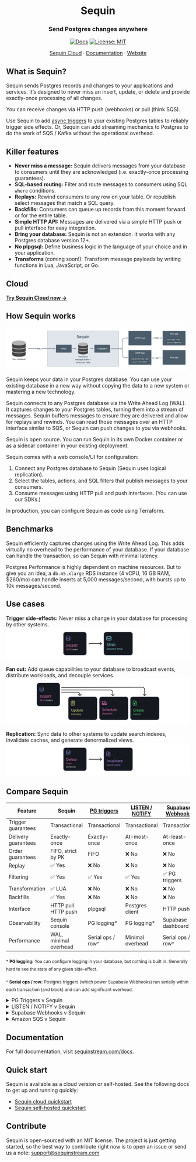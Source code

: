 <div align="center">

# Sequin

### Send Postgres changes anywhere

[![Docs](https://img.shields.io/badge/docs-sequinstream.com%2Fdocs-blue)](https://sequinstream.com/docs) [![License: MIT](https://img.shields.io/badge/License-MIT-purple.svg)](https://opensource.org/licenses/MIT)

<p align="center">
  <a href="https://console.sequinstream.com">Sequin Cloud</a>
  ·
  <a href="https://sequinstream.com/docs">Documentation</a>
  ·
  <a href="https://sequinstream.com">Website</a>
</p>

</div>

## What is Sequin?

Sequin sends Postgres records and changes to your applications and services. It’s designed to never miss an insert, update, or delete and provide exactly-once processing of all changes.

You can receive changes via HTTP push (webhooks) or pull (think SQS).

Use Sequin to add [async triggers](#use-cases) to your existing Postgres tables to reliably trigger side effects. Or, Sequin can add streaming mechanics to Postgres to do the work of SQS / Kafka without the operational overhead.

## Killer features

- **Never miss a message:** Sequin delivers messages from your database to consumers until they are acknowledged (i.e. exactly-once processing guarantees).
- **SQL-based routing:** Filter and route messages to consumers using SQL `where` conditions.
- **Replays:** Rewind consumers to any row on your table. Or republish select messages that match a SQL query.
- **Backfills:** Consumers can queue up records from this moment forward or for the entire table.
- **Simple HTTP API:** Messages are delivered via a simple HTTP push or pull interface for easy integration.
- **Bring your database:** Sequin is not an extension. It works with any Postgres database version 12+.
- **No plpgsql:** Define business logic in the language of your choice and in your application.
- **Transforms** (coming soon!): Transform message payloads by writing functions in Lua, JavaScript, or Go.

## Cloud

[**Try Sequin Cloud now →**](https://console.sequinstream.com/register)

## How Sequin works

![Sequin architecture](./docs/images/readme/arch-diagram.png)

Sequin keeps your data in your Postgres database. You can use your existing database in a new way without copying the data to a new system or mastering a new technology.

Sequin connects to any Postgres database via the Write Ahead Log (WAL). It captures changes to your Postgres tables, turning them into a stream of messages. Sequin buffers messages to ensure they are delivered and allow for replays and rewinds. You can read those messages over an HTTP interface similar to SQS, or Sequin can push changes to you via webhooks.

Sequin is open source. You can run Sequin in its own Docker container or as a sidecar container in your existing deployment.

Sequin comes with a web console/UI for configuration:

1. Connect any Postgres database to Sequin (Sequin uses logical replication).
2. Select the tables, actions, and SQL filters that publish messages to your consumers.
3. Consume messages using HTTP pull and push interfaces. (You can use our SDKs.)

In production, you can configure Sequin as code using Terraform.

## Benchmarks

Sequin efficiently captures changes using the Write Ahead Log. This adds virtually no overhead to the performance of your database. If your database can handle the transaction, so can Sequin with minimal latency.

Postgres Performance is highly dependent on machine resources. But to give you an idea, a `db.m5.xlarge` RDS instance (4 vCPU, 16 GB RAM, $260/mo) can handle inserts at 5,000 messages/second, with bursts up to 10k messages/second.

## Use cases

**Trigger side-effects:** Never miss a change in your database for processing by other systems.
![Queue email](https://github.com/sequinstream/sequin/blob/main/docs/images/readme/use_case_1.svg?)

**Fan out:** Add queue capabilities to your database to broadcast events, distribute workloads, and decouple services.
![Fan out order](https://github.com/sequinstream/sequin/blob/main/docs/images/readme/use_case_2.svg?)

**Replication:** Sync data to other systems to update search indexes, invalidate caches, and generate denormalized views.
![Sync](https://github.com/sequinstream/sequin/blob/main/docs/images/readme/use_case_3.svg?)

## Compare Sequin

| Feature             | Sequin                   | [PG triggers](#pg-triggers)       | [LISTEN / NOTIFY](#listen--notify)  | [Supabase Webhooks](#supabase-webhooks)  | [Amazon SQS](#amazon-sqs)   |
| ------------------- | ------------------------ | ----------------- | ---------------- | ------------------ | ------------ |
| Trigger guarantees  | Transactional            | Transactional     | Transactional    | Transactional      | N/A          |
| Delivery guarantees | Exactly-once             | Exactly-once      | At-most-once     | At-least-once      | Exactly-once |
| Order guarantees    | FIFO, strict by PK       | FIFO              | ❌ No            | ❌ No              | FIFO option  |
| Replay              | ✅ Yes                   | ❌ No             | ❌ No            | ❌ No              | ❌ No        |
| Filtering           | ✅ Yes                   | ✅ Yes            | ✅ Yes           | ✅ PG triggers     | N/A          |
| Transformation      | ✅ LUA                   | ❌ No             | ❌ No            | ❌ No              | ❌ No        |
| Backfills           | ✅ Yes                   | ❌ No             | ❌ No            | ❌ No              | N/A          |
| Interface           | HTTP pull<br />HTTP push | plpgsql           | Postgres client  | HTTP push          | HTTP pull    |
| Observability       | Sequin console           | PG logging\*      | PG logging\*     | Supabase dashboard | AWS console  |
| Performance         | WAL, minimal overhead    | Serial ops / row^ | Minimal overhead | Serial ops / row^  | N/A          |

<sub>\* **PG logging:** You can configure logging in your database, but nothing is built in. Generally hard to see the state of any given side-effect.</sub>

<sub>^ **Serial ops / row:** Postgres triggers (which power Supabase Webhooks) run serially within each transaction (and block) and can add significant overhead.</sub>

<details>

<summary>PG Triggers v Sequin</summary>

### PG Triggers

[PG Triggers](https://www.postgresql.org/docs/current/sql-createtrigger.html) provide exactly-once processing guarantees within the context of your database. For instance, you can ensure that when a record is inserted in one table, it is appended to another.

Sequin extends this guarantee outside of your database with a simple HTTP interface. Notably, Sequin is much more efficient at processing changes - as the trigger is captured via the WAL while Postgres triggers execute per row, inside transactions.

</details>

<details>

<summary>LISTEN / NOTIFY v Sequin</summary>

### LISTEN / NOTIFY

[`NOTIFY`](https://www.postgresql.org/docs/current/sql-notify.html) delivers a message to any channel listening for changes. It's a simple pub/sub model with at-most once delivery guarantees. If a change happens and no channel is available to hear it - it's gone forever.

Sequin adds a HTTP interface and persistent, durable messaging to provide exactly-once processing guarantees to the NOTIFY implementation. Paired with filtering, transforms, and observability - Sequin is easier to use and monitor.
</details>

<details>

<summary>Supabase Webhooks v Sequin</summary>

### Supabase Webhooks

Supabase Webhooks use pg_net to allow you to trigger a HTTP POST or GET from a Postgres Trigger. If a webhook fails, the response is logged (for a period of time).

Sequin adds retries and message persistence to provide exactly-once processing guarantees. Paired with more queue configuration options, Sequin acts as a sort of outbox stream for Supabase.

</details>

<details>

<summary>Amazon SQS v Sequin</summary>

### Amazon SQS

Amazon SQS is a simple queue with an HTTP interface. It can be configured to provide a highly durable, redundant FIFO queue with exactly one processing.

Sequin provides this same functionality with a transactional enqueue guarantee. Sequin also provide an HTTP push interface to enable easy integration with other services.

</details>

## Documentation

For full documentation, visit [sequinstream.com/docs](http://sequinstream.com/docs).

## Quick start

Sequin is available as a cloud version or self-hosted. See the following docs to get up and running quickly:

- [Sequin cloud quickstart](https://sequinstream.com/docs/quickstart)
- [Sequin self-hosted quickstart](https://sequinstream.com/docs/self-hosting/docker-compose)

## Contribute

Sequin is open-sourced with an MIT license. The project is just getting started, so the best way to contribute right now is to open an issue or send us a note: [support@sequinstream.com](mailto:support@sequinstream.com)
